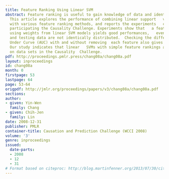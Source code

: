 ```yaml
---
title: Feature Ranking Using Linear SVM
abstract: Feature ranking is useful to gain knowledge of data and identify relevant   features.
  This article explores the performance of combining linear support   vector machines
  with various feature ranking methods, and reports the experiments   conducted when
  participating the Causality Challenge. Experiments show that   a feature ranking
  using weights from linear SVM models yields good performances,   even when the training
  and testing data are not identically distributed.  Checking the difference of Area
  Under Curve (AUC) with and without removing  each feature also gives similar rankings.
  Our study indicates that linear   SVMs with simple feature rankings are effective
  on data sets in the Causality  Challenge.
pdf: http://proceedings.pmlr.press/chang08a/chang08a.pdf
layout: inproceedings
id: chang08a
month: 0
firstpage: 53
lastpage: 64
page: 53-64
origpdf: http://jmlr.org/proceedings/papers/v3/chang08a/chang08a.pdf
sections: 
author:
- given: Yin-Wen
  family: Chang
- given: Chih-Jen
  family: Lin
date: 2008-12-31
publisher: PMLR
container-title: Causation and Prediction Challenge (WCCI 2008)
volume: '3'
genre: inproceedings
issued:
  date-parts:
  - 2008
  - 12
  - 31
# Format based on citeproc: http://blog.martinfenner.org/2013/07/30/citeproc-yaml-for-bibliographies/
---
```

